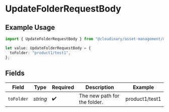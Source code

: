 # UpdateFolderRequestBody

## Example Usage

```typescript
import { UpdateFolderRequestBody } from "@cloudinary/asset-management/models/operations";

let value: UpdateFolderRequestBody = {
  toFolder: "product1/test1",
};
```

## Fields

| Field                        | Type                         | Required                     | Description                  | Example                      |
| ---------------------------- | ---------------------------- | ---------------------------- | ---------------------------- | ---------------------------- |
| `toFolder`                   | *string*                     | :heavy_check_mark:           | The new path for the folder. | product1/test1               |
